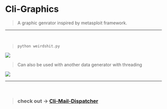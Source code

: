 # Cli-Graphics

> A graphic genrator inspired by metasploit framework.

---

<br>

>```python weirdshit.py```
<img src="https://i.imgur.com/QKuM0oE.gif">

<br>

> Can also be used with another data generator with threading
<img src="https://i.imgur.com/leNc2kj.gif">

---
<br>

>### check out -> <a href="https://github.com/SynAcktraa/Cli-Mail-Dispatcher"> Cli-Mail-Dispatcher</a>